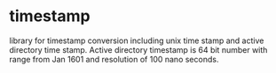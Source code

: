 # timestamp
library for timestamp conversion including unix time stamp and active directory time stamp. Active directory timestamp is 64 bit number with range from Jan 1601 and resolution of 100 nano seconds.
